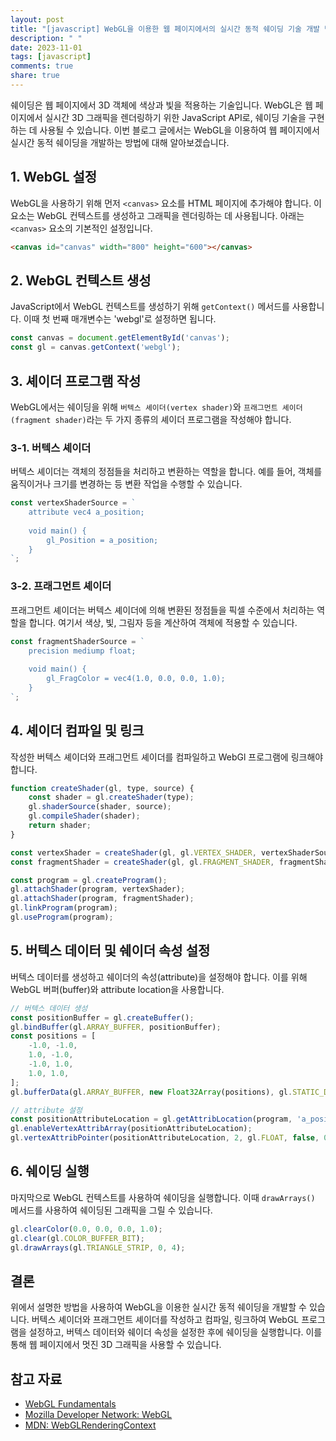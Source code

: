 ```yaml
---
layout: post
title: "[javascript] WebGL을 이용한 웹 페이지에서의 실시간 동적 쉐이딩 기술 개발 방법"
description: " "
date: 2023-11-01
tags: [javascript]
comments: true
share: true
---
```


쉐이딩은 웹 페이지에서 3D 객체에 색상과 빛을 적용하는 기술입니다. WebGL은 웹 페이지에서 실시간 3D 그래픽을 렌더링하기 위한 JavaScript API로, 쉐이딩 기술을 구현하는 데 사용될 수 있습니다. 이번 블로그 글에서는 WebGL을 이용하여 웹 페이지에서 실시간 동적 쉐이딩을 개발하는 방법에 대해 알아보겠습니다.

## 1. WebGL 설정

WebGL을 사용하기 위해 먼저 `<canvas>` 요소를 HTML 페이지에 추가해야 합니다. 이 요소는 WebGL 컨텍스트를 생성하고 그래픽을 렌더링하는 데 사용됩니다. 아래는 `<canvas>` 요소의 기본적인 설정입니다.

```html
<canvas id="canvas" width="800" height="600"></canvas>
```

## 2. WebGL 컨텍스트 생성

JavaScript에서 WebGL 컨텍스트를 생성하기 위해 `getContext()` 메서드를 사용합니다. 이때 첫 번째 매개변수는 'webgl'로 설정하면 됩니다.

```javascript
const canvas = document.getElementById('canvas');
const gl = canvas.getContext('webgl');
```

## 3. 셰이더 프로그램 작성

WebGL에서는 쉐이딩을 위해 `버텍스 셰이더(vertex shader)`와 `프래그먼트 셰이더(fragment shader)`라는 두 가지 종류의 셰이더 프로그램을 작성해야 합니다.

### 3-1. 버텍스 셰이더

버텍스 셰이더는 객체의 정점들을 처리하고 변환하는 역할을 합니다. 예를 들어, 객체를 움직이거나 크기를 변경하는 등 변환 작업을 수행할 수 있습니다.

```javascript
const vertexShaderSource = `
    attribute vec4 a_position;
    
    void main() {
        gl_Position = a_position;
    }
`;
```

### 3-2. 프래그먼트 셰이더

프래그먼트 셰이더는 버텍스 셰이더에 의해 변환된 정점들을 픽셀 수준에서 처리하는 역할을 합니다. 여기서 색상, 빛, 그림자 등을 계산하여 객체에 적용할 수 있습니다.

```javascript
const fragmentShaderSource = `
    precision mediump float;
    
    void main() {
        gl_FragColor = vec4(1.0, 0.0, 0.0, 1.0);
    }
`;
```

## 4. 셰이더 컴파일 및 링크

작성한 버텍스 셰이더와 프래그먼트 셰이더를 컴파일하고 WebGl 프로그램에 링크해야 합니다.

```javascript
function createShader(gl, type, source) {
    const shader = gl.createShader(type);
    gl.shaderSource(shader, source);
    gl.compileShader(shader);
    return shader;
}

const vertexShader = createShader(gl, gl.VERTEX_SHADER, vertexShaderSource);
const fragmentShader = createShader(gl, gl.FRAGMENT_SHADER, fragmentShaderSource);

const program = gl.createProgram();
gl.attachShader(program, vertexShader);
gl.attachShader(program, fragmentShader);
gl.linkProgram(program);
gl.useProgram(program);
```

## 5. 버텍스 데이터 및 쉐이더 속성 설정

버텍스 데이터를 생성하고 쉐이더의 속성(attribute)을 설정해야 합니다. 이를 위해 WebGL 버퍼(buffer)와 attribute location을 사용합니다.

```javascript
// 버텍스 데이터 생성
const positionBuffer = gl.createBuffer();
gl.bindBuffer(gl.ARRAY_BUFFER, positionBuffer);
const positions = [
    -1.0, -1.0,
    1.0, -1.0,
    -1.0, 1.0,
    1.0, 1.0,
];
gl.bufferData(gl.ARRAY_BUFFER, new Float32Array(positions), gl.STATIC_DRAW);

// attribute 설정
const positionAttributeLocation = gl.getAttribLocation(program, 'a_position');
gl.enableVertexAttribArray(positionAttributeLocation);
gl.vertexAttribPointer(positionAttributeLocation, 2, gl.FLOAT, false, 0, 0);
```

## 6. 쉐이딩 실행

마지막으로 WebGL 컨텍스트를 사용하여 쉐이딩을 실행합니다. 이때 `drawArrays()` 메서드를 사용하여 쉐이딩된 그래픽을 그릴 수 있습니다.

```javascript
gl.clearColor(0.0, 0.0, 0.0, 1.0);
gl.clear(gl.COLOR_BUFFER_BIT);
gl.drawArrays(gl.TRIANGLE_STRIP, 0, 4);
```

## 결론

위에서 설명한 방법을 사용하여 WebGL을 이용한 실시간 동적 쉐이딩을 개발할 수 있습니다. 버텍스 셰이더와 프래그먼트 셰이더를 작성하고 컴파일, 링크하여 WebGL 프로그램을 설정하고, 버텍스 데이터와 쉐이더 속성을 설정한 후에 쉐이딩을 실행합니다. 이를 통해 웹 페이지에서 멋진 3D 그래픽을 사용할 수 있습니다.

## 참고 자료
- [WebGL Fundamentals](https://webglfundamentals.org/)
- [Mozilla Developer Network: WebGL](https://developer.mozilla.org/en-US/docs/Web/API/WebGL_API)
- [MDN: WebGLRenderingContext](https://developer.mozilla.org/en-US/docs/Web/API/WebGLRenderingContext)